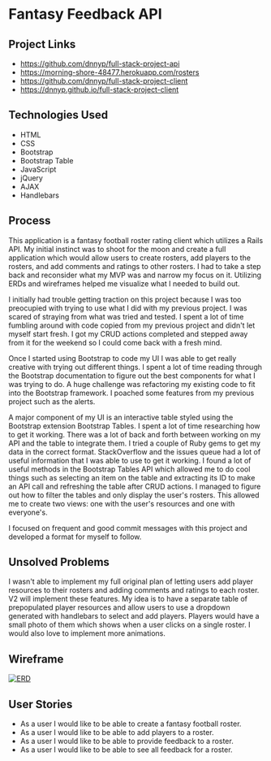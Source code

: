 # Fantasy Feedback API

## Project Links
- https://github.com/dnnyp/full-stack-project-api
- https://morning-shore-48477.herokuapp.com/rosters
- https://github.com/dnnyp/full-stack-project-client
- https://dnnyp.github.io/full-stack-project-client

## Technologies Used
- HTML
- CSS
- Bootstrap
- Bootstrap Table
- JavaScript
- jQuery
- AJAX
- Handlebars

## Process
This application is a fantasy football roster rating client which utilizes a Rails API. My initial instinct was to shoot for the moon and create a full application which would allow users to create rosters, add players to the rosters, and add comments and ratings to other rosters. I had to take a step back and reconsider what my MVP was and narrow my focus on it. Utilizing ERDs and wireframes helped me visualize what I needed to build out.

I initially had trouble getting traction on this project because I was too preocupied with trying to use what I did with my previous project. I was scared of straying from what was tried and tested. I spent a lot of time fumbling around with code copied from my previous project and didn't let myself start fresh. I got my CRUD actions completed and stepped away from it for the weekend so I could come back with a fresh mind.

Once I started using Bootstrap to code my UI I was able to get really creative with trying out different things. I spent a lot of time reading through the Bootstrap documentation to figure out the best components for what I was trying to do. A huge challenge was refactoring my existing code to fit into the Bootstrap framework. I poached some features from my previous project such as the alerts.

A major component of my UI is an interactive table styled using the Bootstrap extension Bootstrap Tables. I spent a lot of time researching how to get it working. There was a lot of back and forth between working on my API and the table to integrate them. I tried a couple of Ruby gems to get my data in the correct format. StackOverflow and the issues queue had a lot of useful information that I was able to use to get it working. I found a lot of useful methods in the Bootstrap Tables API which allowed me to do cool things such as selecting an item on the table and extracting its ID to make an API call and refreshing the table after CRUD actions. I managed to figure out how to filter the tables and only display the user's rosters. This allowed me to create two views: one with the user's resources and one with everyone's.

I focused on frequent and good commit messages with this project and developed a format for myself to follow.

## Unsolved Problems
I wasn't able to implement my full original plan of letting users add player resources to their rosters and adding comments and ratings to each roster. V2 will implement these features. My idea is to have a separate table of prepopulated player resources and allow users to use a dropdown generated with handlebars to select and add players. Players would have a small photo of them which shows when a user clicks on a single roster. I would also love to implement more animations.

## Wireframe
[![ERD](https://raw.git.generalassemb.ly/ga-wdi-boston/full-stack-project-practice/a0e5a99e7d478e47803ec5c471611182b087bbc9/public/wireframes.jpg)](https://generalassemb.ly/education/web-development-immersive)

## User Stories
- As a user I would like to be able to create a fantasy football roster.
- As a user I would like to be able to add players to a roster.
- As a user I would like to be able to provide feedback to a roster.
- As a user I would like to be able to see all feedback for a roster.
